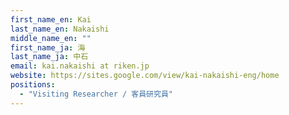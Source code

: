 ```yaml
---
first_name_en: Kai
last_name_en: Nakaishi
middle_name_en: ""
first_name_ja: 海
last_name_ja: 中石
email: kai.nakaishi at riken.jp
website: https://sites.google.com/view/kai-nakaishi-eng/home
positions: 
  - "Visiting Researcher / 客員研究員"
---
```

